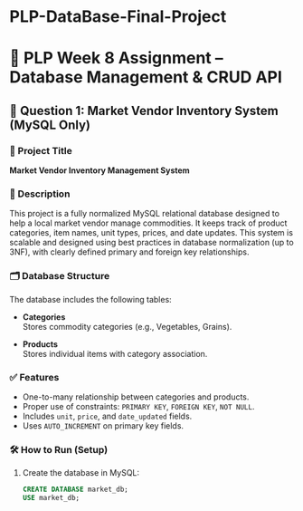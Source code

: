 # PLP-DataBase-Final-Project

# 🧾 PLP Week 8 Assignment – Database Management & CRUD API

## 🧠 Question 1: Market Vendor Inventory System (MySQL Only)

### 📌 Project Title

**Market Vendor Inventory Management System**

### 📄 Description

This project is a fully normalized MySQL relational database designed to help a local market vendor manage commodities. It keeps track of product categories, item names, unit types, prices, and date updates. This system is scalable and designed using best practices in database normalization (up to 3NF), with clearly defined primary and foreign key relationships.

### 🗂️ Database Structure

The database includes the following tables:

- **Categories**  
  Stores commodity categories (e.g., Vegetables, Grains).

- **Products**  
  Stores individual items with category association.

### ✅ Features

- One-to-many relationship between categories and products.
- Proper use of constraints: `PRIMARY KEY`, `FOREIGN KEY`, `NOT NULL`.
- Includes `unit`, `price`, and `date_updated` fields.
- Uses `AUTO_INCREMENT` on primary key fields.

### 🛠️ How to Run (Setup)

1. Create the database in MySQL:
   ```sql
   CREATE DATABASE market_db;
   USE market_db;
